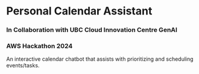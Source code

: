 # Personal Calendar Assistant
### In Collaboration with UBC Cloud Innovation Centre GenAI 
### AWS Hackathon 2024

An interactive calendar chatbot that assists with prioritizing and scheduling events/tasks.
